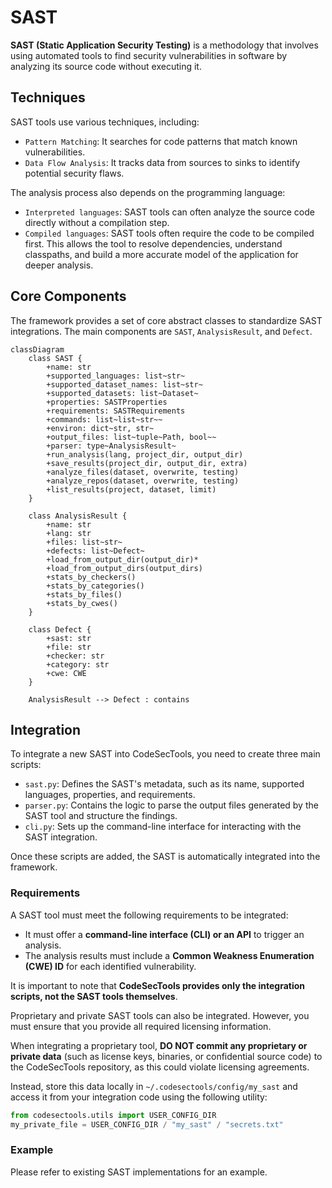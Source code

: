 # SAST

**SAST (Static Application Security Testing)** is a methodology that involves using automated tools to find security vulnerabilities in software by analyzing its source code without executing it.

## Techniques

SAST tools use various techniques, including:

- `Pattern Matching`: It searches for code patterns that match known vulnerabilities.
- `Data Flow Analysis`: It tracks data from sources to sinks to identify potential security flaws.

The analysis process also depends on the programming language:

- `Interpreted languages`: SAST tools can often analyze the source code directly without a compilation step.
- `Compiled languages`: SAST tools often require the code to be compiled first. This allows the tool to resolve dependencies, understand classpaths, and build a more accurate model of the application for deeper analysis.

## Core Components

The framework provides a set of core abstract classes to standardize SAST integrations. The main components are `SAST`, `AnalysisResult`, and `Defect`.

```mermaid
classDiagram
    class SAST {
        +name: str
        +supported_languages: list~str~
        +supported_dataset_names: list~str~
        +supported_datasets: list~Dataset~
        +properties: SASTProperties
        +requirements: SASTRequirements
        +commands: list~list~str~~
        +environ: dict~str, str~
        +output_files: list~tuple~Path, bool~~
        +parser: type~AnalysisResult~
        +run_analysis(lang, project_dir, output_dir)
        +save_results(project_dir, output_dir, extra)
        +analyze_files(dataset, overwrite, testing)
        +analyze_repos(dataset, overwrite, testing)
        +list_results(project, dataset, limit)
    }

    class AnalysisResult {
        +name: str
        +lang: str
        +files: list~str~
        +defects: list~Defect~
        +load_from_output_dir(output_dir)*
        +load_from_output_dirs(output_dirs)
        +stats_by_checkers()
        +stats_by_categories()
        +stats_by_files()
        +stats_by_cwes()
    }

    class Defect {
        +sast: str
        +file: str
        +checker: str
        +category: str
        +cwe: CWE
    }

    AnalysisResult --> Defect : contains
```

## Integration

To integrate a new SAST into CodeSecTools, you need to create three main scripts:

- `sast.py`: Defines the SAST's metadata, such as its name, supported languages, properties, and requirements.
- `parser.py`: Contains the logic to parse the output files generated by the SAST tool and structure the findings.
- `cli.py`: Sets up the command-line interface for interacting with the SAST integration.

Once these scripts are added, the SAST is automatically integrated into the framework.

### Requirements
A SAST tool must meet the following requirements to be integrated:

- It must offer a **command-line interface (CLI) or an API** to trigger an analysis.
- The analysis results must include a **Common Weakness Enumeration (CWE) ID** for each identified vulnerability.

It is important to note that **CodeSecTools provides only the integration scripts, not the SAST tools themselves**.

Proprietary and private SAST tools can also be integrated. However, you must ensure that you provide all required licensing information.

When integrating a proprietary tool, **DO NOT commit any proprietary or private data** (such as license keys, binaries, or confidential source code) to the CodeSecTools repository, as this could violate licensing agreements.

Instead, store this data locally in `~/.codesectools/config/my_sast` and access it from your integration code using the following utility:
```python
from codesectools.utils import USER_CONFIG_DIR
my_private_file = USER_CONFIG_DIR / "my_sast" / "secrets.txt"
```

### Example

Please refer to existing SAST implementations for an example.
